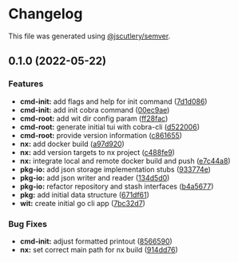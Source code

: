 # Changelog

This file was generated using [@jscutlery/semver](https://github.com/jscutlery/semver).

## 0.1.0 (2022-05-22)


### Features

* **cmd-init:** add flags and help for init command ([7d1d086](https://github.com/TheDonDope/wit/commit/7d1d08646ad4fc9084ffb50aec831a26534cf715))
* **cmd-init:** add init cobra command ([00ec9ae](https://github.com/TheDonDope/wit/commit/00ec9aeea20a42f9173c2310b79c74173effa5e4))
* **cmd-root:** add wit dir config param ([ff28fac](https://github.com/TheDonDope/wit/commit/ff28facad86e357946dee519216b2170555763a2))
* **cmd-root:** generate initial tui with cobra-cli ([d522006](https://github.com/TheDonDope/wit/commit/d5220067d112c1b680a30ee93c573b00ac7ab6ec))
* **cmd-root:** provide version information ([c861655](https://github.com/TheDonDope/wit/commit/c861655a1b3da6a0d7831647f3a62c782a6ec9e5))
* **nx:** add docker build ([a97d920](https://github.com/TheDonDope/wit/commit/a97d92023389e6f08125324cfb7e91561996969e))
* **nx:** add version targets to nx project ([c488fe9](https://github.com/TheDonDope/wit/commit/c488fe9e94c9b5f45ef0dc54b5ce2effdeb55aae))
* **nx:** integrate local and remote docker build and push ([e7c44a8](https://github.com/TheDonDope/wit/commit/e7c44a889012e8858280a3464a14117e9883a486))
* **pkg-io:** add json storage implementation stubs ([933774e](https://github.com/TheDonDope/wit/commit/933774efd98d9d55cbc719f9ee699bf974f3cb8f))
* **pkg-io:** add json writer and reader ([134d5d0](https://github.com/TheDonDope/wit/commit/134d5d04d4069ea3feafb62bfb63fd348ea3e105))
* **pkg-io:** refactor repository and stash interfaces ([b4a5677](https://github.com/TheDonDope/wit/commit/b4a5677b59c1fcd5f9c5417f2705a4fb26115eed))
* **pkg:** add initial data structure ([671df61](https://github.com/TheDonDope/wit/commit/671df61b7df5e314e8daa258c855197ebd3af95c))
* **wit:** create initial go cli app ([7bc32d7](https://github.com/TheDonDope/wit/commit/7bc32d7fc515e2f2bd1b4975ac291191cb947ed5))


### Bug Fixes

* **cmd-init:** adjust formatted printout ([8566590](https://github.com/TheDonDope/wit/commit/8566590cfab929736dbca7989fff240ace2ba940))
* **nx:** set correct main path for nx build ([914dd76](https://github.com/TheDonDope/wit/commit/914dd76d063f3890e11cb17029509d2c2bed8da9))
